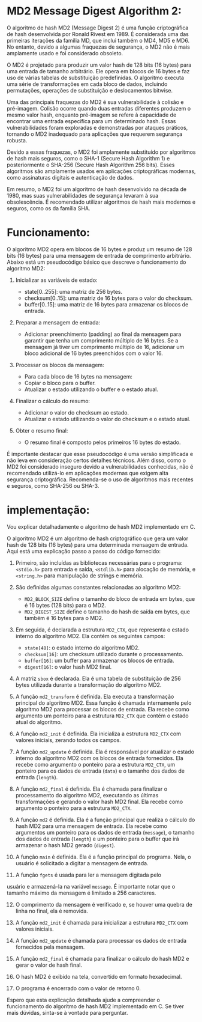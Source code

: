 # MD2 Message Digest Algorithm 2:

O algoritmo de hash MD2 (Message Digest 2) é uma função criptográfica de hash desenvolvida por Ronald Rivest em 1989. É considerada uma das primeiras iterações da família MD, que inclui também o MD4, MD5 e MD6. No entanto, devido a algumas fraquezas de segurança, o MD2 não é mais amplamente usado e foi considerado obsoleto.

O MD2 é projetado para produzir um valor hash de 128 bits (16 bytes) para uma entrada de tamanho arbitrário. Ele opera em blocos de 16 bytes e faz uso de várias tabelas de substituição predefinidas. O algoritmo executa uma série de transformações em cada bloco de dados, incluindo permutações, operações de substituição e deslocamentos bitwise.

Uma das principais fraquezas do MD2 é sua vulnerabilidade à colisão e pré-imagem. Colisão ocorre quando duas entradas diferentes produzem o mesmo valor hash, enquanto pré-imagem se refere à capacidade de encontrar uma entrada específica para um determinado hash. Essas vulnerabilidades foram exploradas e demonstradas por ataques práticos, tornando o MD2 inadequado para aplicações que requerem segurança robusta.

Devido a essas fraquezas, o MD2 foi amplamente substituído por algoritmos de hash mais seguros, como o SHA-1 (Secure Hash Algorithm 1) e posteriormente o SHA-256 (Secure Hash Algorithm 256 bits). Esses algoritmos são amplamente usados em aplicações criptográficas modernas, como assinaturas digitais e autenticação de dados.

Em resumo, o MD2 foi um algoritmo de hash desenvolvido na década de 1980, mas suas vulnerabilidades de segurança levaram à sua obsolescência. É recomendado utilizar algoritmos de hash mais modernos e seguros, como os da família SHA.

# Funcionamento:

O algoritmo MD2 opera em blocos de 16 bytes e produz um resumo de 128 bits (16 bytes) para uma mensagem de entrada de comprimento arbitrário. Abaixo está um pseudocódigo básico que descreve o funcionamento do algoritmo MD2:

1. Inicializar as variáveis de estado:
   - state[0..255]: uma matriz de 256 bytes.
   - checksum[0..15]: uma matriz de 16 bytes para o valor do checksum.
   - buffer[0..15]: uma matriz de 16 bytes para armazenar os blocos de entrada.

2. Preparar a mensagem de entrada:
   - Adicionar preenchimento (padding) ao final da mensagem para garantir que tenha um comprimento múltiplo de 16 bytes. Se a mensagem já tiver um comprimento múltiplo de 16, adicionar um bloco adicional de 16 bytes preenchidos com o valor 16.

3. Processar os blocos da mensagem:
   - Para cada bloco de 16 bytes na mensagem:
   - Copiar o bloco para o buffer.
   - Atualizar o estado utilizando o buffer e o estado atual.

4. Finalizar o cálculo do resumo:
   - Adicionar o valor do checksum ao estado.
   - Atualizar o estado utilizando o valor do checksum e o estado atual.

5. Obter o resumo final:
   - O resumo final é composto pelos primeiros 16 bytes do estado.

É importante destacar que esse pseudocódigo é uma versão simplificada e não leva em consideração certos detalhes técnicos. Além disso, como o MD2 foi considerado inseguro devido a vulnerabilidades conhecidas, não é recomendado utilizá-lo em aplicações modernas que exigem alta segurança criptográfica. Recomenda-se o uso de algoritmos mais recentes e seguros, como SHA-256 ou SHA-3.

# implementação:

Vou explicar detalhadamente o algoritmo de hash MD2 implementado em C.

O algoritmo MD2 é um algoritmo de hash criptográfico que gera um valor hash de 128 bits (16 bytes) para uma determinada mensagem de entrada. Aqui está uma explicação passo a passo do código fornecido:

1. Primeiro, são incluídas as bibliotecas necessárias para o programa: `<stdio.h>` para entrada e saída, `<stdlib.h>` para alocação de memória, e `<string.h>` para manipulação de strings e memória.

2. São definidas algumas constantes relacionadas ao algoritmo MD2:
   - `MD2_BLOCK_SIZE` define o tamanho do bloco de entrada em bytes, que é 16 bytes (128 bits) para o MD2.
   - `MD2_DIGEST_SIZE` define o tamanho do hash de saída em bytes, que também é 16 bytes para o MD2.

3. Em seguida, é declarada a estrutura `MD2_CTX`, que representa o estado interno do algoritmo MD2. Ela contém os seguintes campos:
   - `state[48]`: o estado interno do algoritmo MD2.
   - `checksum[16]`: um checksum utilizado durante o processamento.
   - `buffer[16]`: um buffer para armazenar os blocos de entrada.
   - `digest[16]`: o valor hash MD2 final.

4. A matriz `sbox` é declarada. Ela é uma tabela de substituição de 256 bytes utilizada durante a transformação do algoritmo MD2.

5. A função `md2_transform` é definida. Ela executa a transformação principal do algoritmo MD2. Essa função é chamada internamente pelo algoritmo MD2 para processar os blocos de entrada. Ela recebe como argumento um ponteiro para a estrutura `MD2_CTX` que contém o estado atual do algoritmo.

6. A função `md2_init` é definida. Ela inicializa a estrutura `MD2_CTX` com valores iniciais, zerando todos os campos.

7. A função `md2_update` é definida. Ela é responsável por atualizar o estado interno do algoritmo MD2 com os blocos de entrada fornecidos. Ela recebe como argumento o ponteiro para a estrutura `MD2_CTX`, um ponteiro para os dados de entrada (`data`) e o tamanho dos dados de entrada (`length`).

8. A função `md2_final` é definida. Ela é chamada para finalizar o processamento do algoritmo MD2, executando as últimas transformações e gerando o valor hash MD2 final. Ela recebe como argumento o ponteiro para a estrutura `MD2_CTX`.

9. A função `md2` é definida. Ela é a função principal que realiza o cálculo do hash MD2 para uma mensagem de entrada. Ela recebe como argumentos um ponteiro para os dados de entrada (`message`), o tamanho dos dados de entrada (`length`) e um ponteiro para o buffer que irá armazenar o hash MD2 gerado (`digest`).

10. A função `main` é definida. Ela é a função principal do programa. Nela, o usuário é solicitado a digitar a mensagem de entrada.

11. A função `fgets` é usada para ler a mensagem digitada pelo

 usuário e armazená-la na variável `message`. É importante notar que o tamanho máximo da mensagem é limitado a 256 caracteres.

12. O comprimento da mensagem é verificado e, se houver uma quebra de linha no final, ela é removida.

13. A função `md2_init` é chamada para inicializar a estrutura `MD2_CTX` com valores iniciais.

14. A função `md2_update` é chamada para processar os dados de entrada fornecidos pela mensagem.

15. A função `md2_final` é chamada para finalizar o cálculo do hash MD2 e gerar o valor de hash final.

16. O hash MD2 é exibido na tela, convertido em formato hexadecimal.

17. O programa é encerrado com o valor de retorno 0.

Espero que esta explicação detalhada ajude a compreender o funcionamento do algoritmo de hash MD2 implementado em C. Se tiver mais dúvidas, sinta-se à vontade para perguntar.
